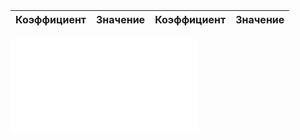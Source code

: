 Коэффициент | Значение | Коэффициент | Значение
--- | --- | --- | ---
![@mdt_print_markdown](include/sound_speed_sea_delgrosso_coef.md)